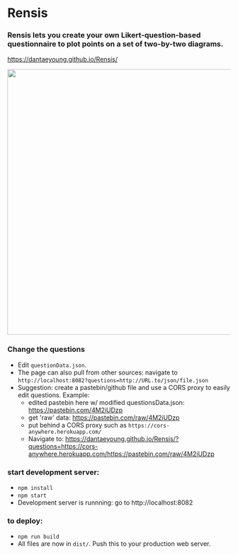 # Rensis

### Rensis lets you create your own Likert-question-based questionnaire to plot points on a set of two-by-two diagrams. 

https://dantaeyoung.github.io/Rensis/

<img src="https://github.com/dantaeyoung/Rensis/blob/master/screenshot.png?raw=true" width="600px" height="600px" />

### Change the questions
- Edit `questionData.json`.
- The page can also pull from other sources: navigate to `http://localhost:8082?questions=http://URL.to/json/file.json`
- Suggestion: create a pastebin/github file and use a CORS proxy to easily edit questions. Example:
  - edited pastebin here w/ modified questionsData.json: https://pastebin.com/4M2iUDzp
  - get 'raw' data: https://pastebin.com/raw/4M2iUDzp
  - put behind a CORS proxy such as `https://cors-anywhere.herokuapp.com/`
  - Navigate to: https://dantaeyoung.github.io/Rensis/?questions=https://cors-anywhere.herokuapp.com/https://pastebin.com/raw/4M2iUDzp

### start development server:

- `npm install`
- `npm start`
- Development server is runnning: go to http://localhost:8082

### to deploy:

- `npm run build`
- All files are now in `dist/`. Push this to your production web server. 
